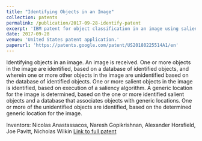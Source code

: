```yaml
---
title: "Identifying Objects in an Image"
collection: patents
permalink: /publication/2017-09-28-identify-patent
excerpt: 'IBM patent for object classification in an image using saliency algorithm and location identification.'
date: 2017-09-28
venue: 'United States patent application.'
paperurl: 'https://patents.google.com/patent/US20180225514A1/en'
---
```


Identifying objects in an image. An image is received. One or more objects in the image are identified, based on a database of identified objects, and wherein one or more other objects in the image are unidentified based on the database of identified objects. One or more salient objects in the image is identified, based on execution of a saliency algorithm. A generic location for the image is determined, based on the one or more identified salient objects and a database that associates objects with generic locations. One or more of the unidentified objects are identified, based on the determined generic location for the image.

Inventors: Nicolas Anastassacos, Naresh Gopikrishnan, Alexander Horsfield, Joe Pavitt, Nicholas Wilkin
[Link to full patent](https://patents.google.com/patent/US20180225514A1/en)
